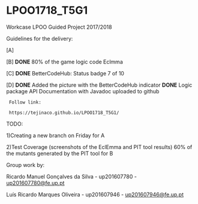 # LPOO1718_T5G1
Workcase LPOO
Guided Project 2017/2018

Guidelines for the delivery:

[A] 

[B]  __DONE__ 80% of the game logic code Eclmma 

[C]  __DONE__ BetterCodeHub: Status badge 7 of 10

[D]  __DONE__ Added the picture with the BetterCodeHub indicator
     __DONE__ Logic package API Documentation with Javadoc uploaded to github
     
     Follow link:
     
     https://tejinaco.github.io/LPOO1718_T5G1/


TODO:

1)Creating a new branch on Friday for A

2)Test Coverage (screenshots of the EclEmma and PIT tool results)
60% of the mutants generated by the PIT tool for B

Group work by:

Ricardo Manuel Gonçalves da Silva - up201607780 - up201607780@fe.up.pt 

Luís Ricardo Marques Oliveira - up201607946 - up201607946@fe.up.pt


